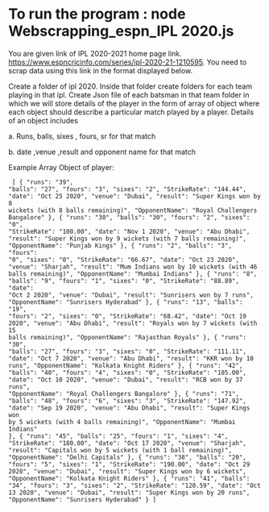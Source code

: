 # To run the program : node Webscrapping_espn_IPL 2020.js

You are given link of IPL 2020-2021 home page link. https://www.espncricinfo.com/series/ipl-2020-21-1210595. You need to scrap data using this link in the format displayed below.

Create a folder of ipl 2020.
Inside that folder create folders for each team playing in that ipl.
Create Json file of each batsman in that team folder in which we will store details of the player in the form of array of object where each object should describe a particular match played by a player. Details of an object includes 

a. Runs, balls, sixes , fours, sr for that match

b. date ,venue ,result and opponent name for that match

Example Array Object of player:
<code><pre>
[
    {
        "runs": "39",
        "balls": "27",
        "fours": "3",
        "sixes": "2",
        "StrikeRate": "144.44",
        "date": "Oct 25 2020",
        "venue": "Dubai",
        "result": "Super Kings won by 8 wickets (with 8 balls remaining)",
        "OpponentName": "Royal Challengers Bangalore"
    },
    {
        "runs": "30",
        "balls": "30",
        "fours": "2",
        "sixes": "0",
        "StrikeRate": "100.00",
        "date": "Nov 1 2020",
        "venue": "Abu Dhabi",
        "result": "Super Kings won by 9 wickets (with 7 balls remaining)",
        "OpponentName": "Punjab Kings"
    },
    {
        "runs": "2",
        "balls": "3",
        "fours": "0",
        "sixes": "0",
        "StrikeRate": "66.67",
        "date": "Oct 23 2020",
        "venue": "Sharjah",
        "result": "Mum Indians won by 10 wickets (with 46 balls remaining)",
        "OpponentName": "Mumbai Indians"
    },
    {
        "runs": "8",
        "balls": "9",
        "fours": "1",
        "sixes": "0",
        "StrikeRate": "88.89",
        "date": "Oct 2 2020",
        "venue": "Dubai",
        "result": "Sunrisers won by 7 runs",
        "OpponentName": "Sunrisers Hyderabad"
    },
    {
        "runs": "13",
        "balls": "19",
        "fours": "2",
        "sixes": "0",
        "StrikeRate": "68.42",
        "date": "Oct 19 2020",
        "venue": "Abu Dhabi",
        "result": "Royals won by 7 wickets (with 15 balls remaining)",
        "OpponentName": "Rajasthan Royals"
    },
    {
        "runs": "30",
        "balls": "27",
        "fours": "3",
        "sixes": "0",
        "StrikeRate": "111.11",
        "date": "Oct 7 2020",
        "venue": "Abu Dhabi",
        "result": "KKR won by 10 runs",
        "OpponentName": "Kolkata Knight Riders"
    },
    {
        "runs": "42",
        "balls": "40",
        "fours": "4",
        "sixes": "0",
        "StrikeRate": "105.00",
        "date": "Oct 10 2020",
        "venue": "Dubai",
        "result": "RCB won by 37 runs",
        "OpponentName": "Royal Challengers Bangalore"
    },
    {
        "runs": "71",
        "balls": "48",
        "fours": "6",
        "sixes": "3",
        "StrikeRate": "147.92",
        "date": "Sep 19 2020",
        "venue": "Abu Dhabi",
        "result": "Super Kings won by 5 wickets (with 4 balls remaining)",
        "OpponentName": "Mumbai Indians"
    },
    {
        "runs": "45",
        "balls": "25",
        "fours": "1",
        "sixes": "4",
        "StrikeRate": "180.00",
        "date": "Oct 17 2020",
        "venue": "Sharjah",
        "result": "Capitals won by 5 wickets (with 1 ball remaining)",
        "OpponentName": "Delhi Capitals"
    },
    {
        "runs": "38",
        "balls": "20",
        "fours": "5",
        "sixes": "1",
        "StrikeRate": "190.00",
        "date": "Oct 29 2020",
        "venue": "Dubai",
        "result": "Super Kings won by 6 wickets",
        "OpponentName": "Kolkata Knight Riders"
    },
    {
        "runs": "41",
        "balls": "34",
        "fours": "3",
        "sixes": "2",
        "StrikeRate": "120.59",
        "date": "Oct 13 2020",
        "venue": "Dubai",
        "result": "Super Kings won by 20 runs",
        "OpponentName": "Sunrisers Hyderabad"
    }
]
</code></pre>
